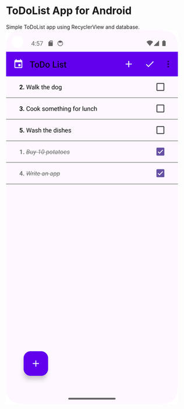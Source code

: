 # ToDoList App for Android
Simple ToDoList app using RecyclerView and database.
![alt text](https://github.com/ffrah/ToDoListAndroid/blob/main/screenshot.png?raw=true)
